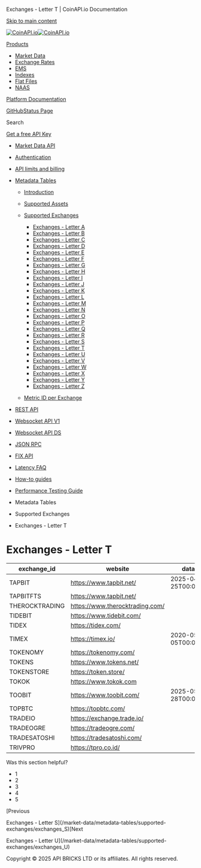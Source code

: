 Exchanges - Letter T | CoinAPI.io Documentation




[Skip to main content](#__docusaurus_skipToContent_fallback)

[![CoinAPI.io](/img/logo.svg)![CoinAPI.io](/img/logo.svg)](https://www.coinapi.io)

[Products](/market-data/metadata-tables/supported-exchanges/exchanges_T)

* [Market Data](/market-data/)
* [Exchange Rates](/exchange-rates-api/)
* [EMS](/ems-api/)
* [Indexes](/indexes-api/)
* [Flat Files](/flat-files-api/)
* [NAAS](/naas-api/)

[Platform Documentation](/general/authentication)

[GitHub](https://github.com/api-bricks/api-bricks-sdk)[Status Page](https://status.coinapi.io)

Search

[Get a free API Key](https://console.coinapi.io/?link=/apikeys/create)

* [Market Data API](/market-data/)
* [Authentication](/market-data/authentication)
* [API limits and billing](/market-data/api-limits-and-billing-metrics)
* [Metadata Tables](/market-data/metadata-tables/introduction)

  + [Introduction](/market-data/metadata-tables/introduction)
  + [Supported Assets](/market-data/metadata-tables/supported-assets/assets_A)
  + [Supported Exchanges](/market-data/metadata-tables/supported-exchanges/exchanges_A)

    - [Exchanges - Letter A](/market-data/metadata-tables/supported-exchanges/exchanges_A)
    - [Exchanges - Letter B](/market-data/metadata-tables/supported-exchanges/exchanges_B)
    - [Exchanges - Letter C](/market-data/metadata-tables/supported-exchanges/exchanges_C)
    - [Exchanges - Letter D](/market-data/metadata-tables/supported-exchanges/exchanges_D)
    - [Exchanges - Letter E](/market-data/metadata-tables/supported-exchanges/exchanges_E)
    - [Exchanges - Letter F](/market-data/metadata-tables/supported-exchanges/exchanges_F)
    - [Exchanges - Letter G](/market-data/metadata-tables/supported-exchanges/exchanges_G)
    - [Exchanges - Letter H](/market-data/metadata-tables/supported-exchanges/exchanges_H)
    - [Exchanges - Letter I](/market-data/metadata-tables/supported-exchanges/exchanges_I)
    - [Exchanges - Letter J](/market-data/metadata-tables/supported-exchanges/exchanges_J)
    - [Exchanges - Letter K](/market-data/metadata-tables/supported-exchanges/exchanges_K)
    - [Exchanges - Letter L](/market-data/metadata-tables/supported-exchanges/exchanges_L)
    - [Exchanges - Letter M](/market-data/metadata-tables/supported-exchanges/exchanges_M)
    - [Exchanges - Letter N](/market-data/metadata-tables/supported-exchanges/exchanges_N)
    - [Exchanges - Letter O](/market-data/metadata-tables/supported-exchanges/exchanges_O)
    - [Exchanges - Letter P](/market-data/metadata-tables/supported-exchanges/exchanges_P)
    - [Exchanges - Letter Q](/market-data/metadata-tables/supported-exchanges/exchanges_Q)
    - [Exchanges - Letter R](/market-data/metadata-tables/supported-exchanges/exchanges_R)
    - [Exchanges - Letter S](/market-data/metadata-tables/supported-exchanges/exchanges_S)
    - [Exchanges - Letter T](/market-data/metadata-tables/supported-exchanges/exchanges_T)
    - [Exchanges - Letter U](/market-data/metadata-tables/supported-exchanges/exchanges_U)
    - [Exchanges - Letter V](/market-data/metadata-tables/supported-exchanges/exchanges_V)
    - [Exchanges - Letter W](/market-data/metadata-tables/supported-exchanges/exchanges_W)
    - [Exchanges - Letter X](/market-data/metadata-tables/supported-exchanges/exchanges_X)
    - [Exchanges - Letter Y](/market-data/metadata-tables/supported-exchanges/exchanges_Y)
    - [Exchanges - Letter Z](/market-data/metadata-tables/supported-exchanges/exchanges_Z)
  + [Metric ID per Exchange](/market-data/metadata-tables/metric_id)
* [REST API](/market-data/rest-api/)
* [Websocket API V1](/market-data/websocket/)
* [Websocket API DS](/market-data/websocket-ds/)
* [JSON RPC](/market-data/jsonrpc-api)
* [FIX API](/market-data/fix/)
* [Latency FAQ](/market-data/latency-faq/)
* [How-to guides](/market-data/how-to-guides/)
* [Performance Testing Guide](/market-data/performance-testing-guide)

* Metadata Tables
* Supported Exchanges
* Exchanges - Letter T

Exchanges - Letter T
====================

| exchange\_id | website | data\_trade\_start | data\_trade\_end |
| --- | --- | --- | --- |
| TAPBIT | <https://www.tapbit.net/> | 2025-04-25T00:00:00.0000000Z | 2025-08-12T00:00:00.0000000Z |
| TAPBITFTS | <https://www.tapbit.net/> |  |  |
| THEROCKTRADING | <https://www.therocktrading.com/> |  |  |
| TIDEBIT | <https://www.tidebit.com/> |  |  |
| TIDEX | <https://tidex.com/> |  |  |
| TIMEX | <https://timex.io/> | 2020-05-05T00:00:00.0000000Z | 2025-08-12T00:00:00.0000000Z |
| TOKENOMY | <https://tokenomy.com/> |  |  |
| TOKENS | <https://www.tokens.net/> |  |  |
| TOKENSTORE | <https://token.store/> |  |  |
| TOKOK | <https://www.tokok.com> |  |  |
| TOOBIT | <https://www.toobit.com/> | 2025-05-28T00:00:00.0000000Z | 2025-08-12T00:00:00.0000000Z |
| TOPBTC | <https://topbtc.com/> |  |  |
| TRADEIO | <https://exchange.trade.io/> |  |  |
| TRADEOGRE | <https://tradeogre.com/> |  |  |
| TRADESATOSHI | <https://tradesatoshi.com/> |  |  |
| TRIVPRO | <https://tpro.co.id/> |  |  |

Was this section helpful?

* 1
* 2
* 3
* 4
* 5

[Previous

Exchanges - Letter S](/market-data/metadata-tables/supported-exchanges/exchanges_S)[Next

Exchanges - Letter U](/market-data/metadata-tables/supported-exchanges/exchanges_U)

Copyright © 2025 API BRICKS LTD or its affiliates. All rights reserved.